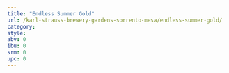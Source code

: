 ```yaml
---
title: "Endless Summer Gold"
url: /karl-strauss-brewery-gardens-sorrento-mesa/endless-summer-gold/
category: 
style: 
abv: 0
ibu: 0
srm: 0
upc: 0
---
```


